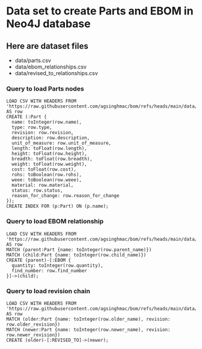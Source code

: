 # Data set to create Parts and EBOM in Neo4J database

## Here are dataset files

* data/parts.csv
* data/ebom_relationships.csv
* data/revised_to_relationships.csv

### Query to load Parts nodes
```
LOAD CSV WITH HEADERS FROM 'https://raw.githubusercontent.com/agsinghmac/bom/refs/heads/main/data/parts.csv' AS row
CREATE (:Part {
  name: toInteger(row.name),
  type: row.type,
  revision: row.revision,
  description: row.description,
  unit_of_measure: row.unit_of_measure,
  length: toFloat(row.length),
  height: toFloat(row.height),
  breadth: toFloat(row.breadth),
  weight: toFloat(row.weight),
  cost: toFloat(row.cost),
  rohs: toBoolean(row.rohs),
  weee: toBoolean(row.weee),
  material: row.material,
  status: row.status,
  reason_for_change: row.reason_for_change
});
CREATE INDEX FOR (p:Part) ON (p.name);
```

### Query to load EBOM relationship
```
LOAD CSV WITH HEADERS FROM 'https://raw.githubusercontent.com/agsinghmac/bom/refs/heads/main/data/ebom_relationships.csv' AS row
MATCH (parent:Part {name: toInteger(row.parent_name)})
MATCH (child:Part {name: toInteger(row.child_name)})
CREATE (parent)-[:EBOM {
  quantity: toInteger(row.quantity),
  find_number: row.find_number
}]->(child);
```

### Query to load revision chain
```
LOAD CSV WITH HEADERS FROM 'https://raw.githubusercontent.com/agsinghmac/bom/refs/heads/main/data/revised_to_relationships.csv' AS row
MATCH (older:Part {name: toInteger(row.older_name), revision: row.older_revision})
MATCH (newer:Part {name: toInteger(row.newer_name), revision: row.newer_revision})
CREATE (older)-[:REVISED_TO]->(newer);
```
